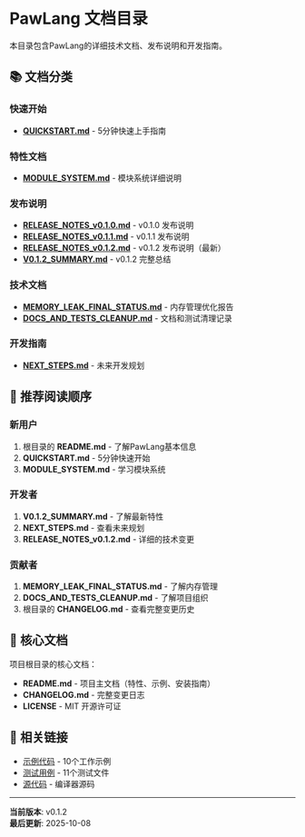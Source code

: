 # PawLang 文档目录

本目录包含PawLang的详细技术文档、发布说明和开发指南。

## 📚 文档分类

### 快速开始
- **[QUICKSTART.md](QUICKSTART.md)** - 5分钟快速上手指南

### 特性文档
- **[MODULE_SYSTEM.md](MODULE_SYSTEM.md)** - 模块系统详细说明

### 发布说明
- **[RELEASE_NOTES_v0.1.0.md](RELEASE_NOTES_v0.1.0.md)** - v0.1.0 发布说明
- **[RELEASE_NOTES_v0.1.1.md](RELEASE_NOTES_v0.1.1.md)** - v0.1.1 发布说明
- **[RELEASE_NOTES_v0.1.2.md](RELEASE_NOTES_v0.1.2.md)** - v0.1.2 发布说明（最新）
- **[V0.1.2_SUMMARY.md](V0.1.2_SUMMARY.md)** - v0.1.2 完整总结

### 技术文档
- **[MEMORY_LEAK_FINAL_STATUS.md](MEMORY_LEAK_FINAL_STATUS.md)** - 内存管理优化报告
- **[DOCS_AND_TESTS_CLEANUP.md](DOCS_AND_TESTS_CLEANUP.md)** - 文档和测试清理记录

### 开发指南
- **[NEXT_STEPS.md](NEXT_STEPS.md)** - 未来开发规划

## 🚀 推荐阅读顺序

### 新用户
1. 根目录的 **README.md** - 了解PawLang基本信息
2. **QUICKSTART.md** - 5分钟快速开始
3. **MODULE_SYSTEM.md** - 学习模块系统

### 开发者
1. **V0.1.2_SUMMARY.md** - 了解最新特性
2. **NEXT_STEPS.md** - 查看未来规划
3. **RELEASE_NOTES_v0.1.2.md** - 详细的技术变更

### 贡献者
1. **MEMORY_LEAK_FINAL_STATUS.md** - 了解内存管理
2. **DOCS_AND_TESTS_CLEANUP.md** - 了解项目组织
3. 根目录的 **CHANGELOG.md** - 查看完整变更历史

## 📖 核心文档

项目根目录的核心文档：

- **README.md** - 项目主文档（特性、示例、安装指南）
- **CHANGELOG.md** - 完整变更日志
- **LICENSE** - MIT 开源许可证

## 🔗 相关链接

- [示例代码](../examples/) - 10个工作示例
- [测试用例](../tests/) - 11个测试文件
- [源代码](../src/) - 编译器源码

---

**当前版本**: v0.1.2  
**最后更新**: 2025-10-08

